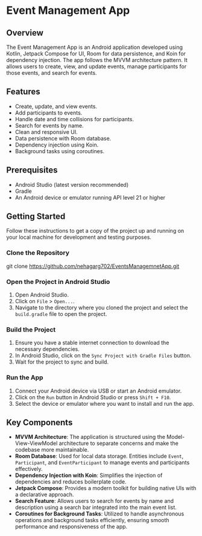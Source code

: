 # Event Management App

## Overview

The Event Management App is an Android application developed using Kotlin, Jetpack Compose for UI, Room for data persistence, and Koin for dependency injection. The app follows the MVVM architecture pattern. It allows users to create, view, and update events, manage participants for those events, and search for events.

## Features

- Create, update, and view events.
- Add participants to events.
- Handle date and time collisions for participants.
- Search for events by name.
- Clean and responsive UI.
- Data persistence with Room database.
- Dependency injection using Koin.
- Background tasks using coroutines.

## Prerequisites

- Android Studio (latest version recommended)
- Gradle
- An Android device or emulator running API level 21 or higher

## Getting Started

Follow these instructions to get a copy of the project up and running on your local machine for development and testing purposes.

### Clone the Repository

git clone https://github.com/nehagarg702/EventsManagemnetApp.git

### Open the Project in Android Studio

1. Open Android Studio.
2. Click on `File` > `Open...`.
3. Navigate to the directory where you cloned the project and select the `build.gradle` file to open the project.

### Build the Project

1. Ensure you have a stable internet connection to download the necessary dependencies.
2. In Android Studio, click on the `Sync Project with Gradle Files` button.
3. Wait for the project to sync and build.

### Run the App

1. Connect your Android device via USB or start an Android emulator.
2. Click on the `Run` button in Android Studio or press `Shift + F10`.
3. Select the device or emulator where you want to install and run the app.

## Key Components

- **MVVM Architecture**: The application is structured using the Model-View-ViewModel architecture to separate concerns and make the codebase more maintainable.
- **Room Database**: Used for local data storage. Entities include `Event`, `Participant`, and `EventParticipant` to manage events and participants effectively.
- **Dependency Injection with Koin**: Simplifies the injection of dependencies and reduces boilerplate code.
- **Jetpack Compose**: Provides a modern toolkit for building native UIs with a declarative approach.
- **Search Feature**: Allows users to search for events by name and description using a search bar integrated into the main event list.
- **Coroutines for Background Tasks**: Utilized to handle asynchronous operations and background tasks efficiently, ensuring smooth performance and responsiveness of the app.
